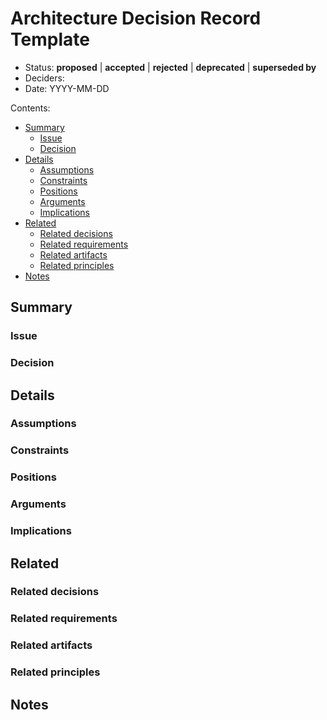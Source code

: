 # Architecture Decision Record Template

* Status: **proposed** | **accepted** | **rejected** | **deprecated** | **superseded by**
* Deciders: 
* Date: YYYY-MM-DD

Contents:

* [Summary](#summary)
  * [Issue](#issue)
  * [Decision](#decision)
* [Details](#details)
  * [Assumptions](#assumptions)
  * [Constraints](#constraints)
  * [Positions](#positions)
  * [Arguments](#arguments)
  * [Implications](#implications)
* [Related](#related)
  * [Related decisions](#related-decisions)
  * [Related requirements](#related-requirements)
  * [Related artifacts](#related-artifacts)
  * [Related principles](#related-principles)
* [Notes](#notes)

## Summary

### Issue

### Decision

## Details

### Assumptions

### Constraints

### Positions

### Arguments

### Implications

## Related

### Related decisions

### Related requirements

### Related artifacts

### Related principles

## Notes
